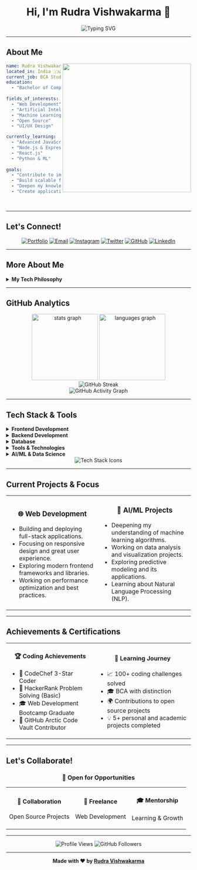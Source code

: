 <div align="center">
  
# Hi, I'm Rudra Vishwakarma 👋
  
<img src="https://readme-typing-svg.demolab.com?font=Fira+Code&size=25&duration=3000&pause=1000&color=0077B5&center=true&vCenter=true&width=500&height=80&lines=Web+Developer+%26+AI+Enthusiast+%E2%9A%A1;Passionate+about+building+digital+solutions;Always+learning+and+growing." alt="Typing SVG" />

</div>

---

## About Me

<img align='right' src="https://media.giphy.com/media/LmNwrBhejkK9EFP504/giphy.gif" width="350">

```yaml
name: Rudra Vishwakarma
located_in: India 🇮🇳
current_job: BCA Student
education:
  - "Bachelor of Computer Applications"
  
fields_of_interests:
  - "Web Development"
  - "Artificial Intelligence"
  - "Machine Learning"
  - "Open Source"
  - "UI/UX Design"

currently_learning:
  - "Advanced JavaScript"
  - "Node.js & Express"
  - "React.js"
  - "Python & ML"
  
goals:
  - "Contribute to impactful Open Source projects"
  - "Build scalable full-stack applications"
  - "Deepen my knowledge in AI/ML"
  - "Create applications with a great user experience"
```

<br/>

---

## Let's Connect!

<div align="center">
  
[![Portfolio](https://img.shields.io/badge/Portfolio-0077B5?style=for-the-badge&logo=firefox&logoColor=white)](https://rudraa01.github.io/Rudra-s-Portfolio/)
[![Email](https://img.shields.io/badge/📧_Email-D14836?style=for-the-badge&logo=gmail&logoColor=white)](mailto:rudra21172145@gmail.com)
[![Instagram](https://img.shields.io/badge/📸_Instagram-E4405F?style=for-the-badge&logo=instagram&logoColor=white)](https://www.instagram.com/_rudra.aaaaa/)
[![Twitter](https://img.shields.io/badge/🐦_Twitter-1DA1F2?style=for-the-badge&logo=twitter&logoColor=white)](https://x.com/Rudracavin?t=1XoePwe1yJAjJa1Mc6fwEw&s=09)
[![GitHub](https://img.shields.io/badge/🐙_GitHub-171515?style=for-the-badge&logo=github&logoColor=white)](https://github.com/Rudraa01)
[![LinkedIn](https://img.shields.io/badge/LinkedIn-0077B5?style=for-the-badge&logo=linkedin&logoColor=white)](https://linkedin.com/in/your-linkedin)

</div>

---

## More About Me

<details>
<summary><b>My Tech Philosophy</b></summary>
<br/>

I believe in writing clean, efficient, and maintainable code. My approach to development is centered around continuous learning and applying best practices to create software that is not only functional but also scalable and user-friendly. I'm passionate about leveraging technology to solve real-world problems.

</details>

---

## GitHub Analytics

<div align="center">
  <img src="https://github-readme-stats.vercel.app/api?username=Rudraa01&hide_title=false&hide_rank=false&show_icons=true&include_all_commits=true&count_private=true&disable_animations=false&theme=professional-dark&locale=en&hide_border=true&order=1" height="180" alt="stats graph" />
  <img src="https://github-readme-stats.vercel.app/api/top-langs?username=Rudraa01&locale=en&hide_title=false&layout=compact&card_width=320&langs_count=8&theme=professional-dark&hide_border=true&order=2" height="180" alt="languages graph" />
</div>

<div align="center">
  <img src="https://streak-stats.demolab.com?user=Rudraa01&theme=professional-dark&hide_border=true&border_radius=10&date_format=j%20M%5B%20Y%5D" alt="GitHub Streak" />
</div>

<div align="center">
  <img src="https://github-readme-activity-graph.vercel.app/graph?username=Rudraa01&theme=professional-dark&hide_border=true&area=true&custom_title=My%20Code%20Journey" alt="GitHub Activity Graph" />
</div>

---

## Tech Stack & Tools

<details>
<summary><b>Frontend Development</b></summary>
<br/>

![HTML5](https://img.shields.io/badge/html5-%23E34F26.svg?style=for-the-badge&logo=html5&logoColor=white)
![CSS3](https://img.shields.io/badge/css3-%231572B6.svg?style=for-the-badge&logo=css3&logoColor=white)
![JavaScript](https://img.shields.io/badge/javascript-%23323330.svg?style=for-the-badge&logo=javascript&logoColor=%23F7DF1E)
![React](https://img.shields.io/badge/react-%2320232a.svg?style=for-the-badge&logo=react&logoColor=%2361DAFB)
![TailwindCSS](https://img.shields.io/badge/tailwindcss-%2338B2AC.svg?style=for-the-badge&logo=tailwind-css&logoColor=white)
![Bootstrap](https://img.shields.io/badge/bootstrap-%238511FA.svg?style=for-the-badge&logo=bootstrap&logoColor=white)
![SASS](https://img.shields.io/badge/SASS-hotpink.svg?style=for-the-badge&logo=SASS&logoColor=white)

</details>

<details>
<summary><b>Backend Development</b></summary>
<br/>

![NodeJS](https://img.shields.io/badge/node.js-6DA55F?style=for-the-badge&logo=node.js&logoColor=white)
![Express.js](https://img.shields.io/badge/express.js-%23404d59.svg?style=for-the-badge&logo=express&logoColor=%2361DAFB)
![Python](https://img.shields.io/badge/python-3670A0?style=for-the-badge&logo=python&logoColor=ffdd54)
![PHP](https://img.shields.io/badge/php-%73777BB4.svg?style=for-the-badge&logo=php&logoColor=white)

</details>

<details>
<summary><b>Database</b></summary>
<br/>

![MongoDB](https://img.shields.io/badge/MongoDB-%234ea94b.svg?style=for-the-badge&logo=mongodb&logoColor=white)
![MySQL](https://img.shields.io/badge/mysql-%2300f.svg?style=for-the-badge&logo=mysql&logoColor=white)
![Firebase](https://img.shields.io/badge/firebase-%23039BE5.svg?style=for-the-badge&logo=firebase)

</details>

<details>
<summary><b>Tools & Technologies</b></summary>
<br/>

![Git](https://img.shields.io/badge/git-%23F05033.svg?style=for-the-badge&logo=git&logoColor=white)
![GitHub](https://img.shields.io/badge/github-%23121011.svg?style=for-the-badge&logo=github&logoColor=white)
![VS Code](https://img.shields.io/badge/Visual%20Studio%20Code-0078d4.svg?style=for-the-badge&logo=visual-studio-code&logoColor=white)
![Figma](https://img.shields.io/badge/figma-%23F24E1E.svg?style=for-the-badge&logo=figma&logoColor=white)
![Postman](https://img.shields.io/badge/Postman-FF6C37?style=for-the-badge&logo=postman&logoColor=white)
![Netlify](https://img.shields.io/badge/netlify-%23000000.svg?style=for-the-badge&logo=netlify&logoColor=#00C7B7)
![Vercel](https://img.shields.io/badge/vercel-%23000000.svg?style=for-the-badge&logo=vercel&logoColor=white)

</details>

<details>
<summary><b>AI/ML & Data Science</b></summary>
<br/>

![TensorFlow](https://img.shields.io/badge/TensorFlow-%23FF6F00.svg?style=for-the-badge&logo=TensorFlow&logoColor=white)
![scikit-learn](https://img.shields.io/badge/scikit--learn-%23F7931E.svg?style=for-the-badge&logo=scikit-learn&logoColor=white)
![NumPy](https://img.shields.io/badge/numpy-%23013243.svg?style=for-the-badge&logo=numpy&logoColor=white)
![Pandas](https://img.shields.io/badge/pandas-%23150458.svg?style=for-the-badge&logo=pandas&logoColor=white)

</details>

<div align="center">
  <img src="https://skillicons.dev/icons?i=html,css,js,react,nodejs,mongodb,python,git,vscode,figma&perline=5" alt="Tech Stack Icons" />
</div>

---

## Current Projects & Focus

<table align="center">
  <tr>
    <td align="center" width="50%">
      <h3>🌐 Web Development</h3>
      <ul align="left">
        <li>Building and deploying full-stack applications.</li>
        <li>Focusing on responsive design and great user experience.</li>
        <li>Exploring modern frontend frameworks and libraries.</li>
        <li>Working on performance optimization and best practices.</li>
      </ul>
    </td>
    <td align="center" width="50%">
      <h3>🤖 AI/ML Projects</h3>
      <ul align="left">
        <li>Deepening my understanding of machine learning algorithms.</li>
        <li>Working on data analysis and visualization projects.</li>
        <li>Exploring predictive modeling and its applications.</li>
        <li>Learning about Natural Language Processing (NLP).</li>
      </ul>
    </td>
  </tr>
</table>

---

## Achievements & Certifications

<table align="center">
  <tr>
    <td align="center">
      <h4>🏆 Coding Achievements</h4>
      <ul align="left">
        <li>🥇 CodeChef 3-Star Coder</li>
        <li>🔷 HackerRank Problem Solving (Basic)</li>
        <li>🎓 Web Development Bootcamp Graduate</li>
        <li>🌟 GitHub Arctic Code Vault Contributor</li>
      </ul>
    </td>
    <td align="center">
      <h4>📖 Learning Journey</h4>
      <ul align="left">
        <li>📈 100+ coding challenges solved</li>
        <li>🎓 BCA with distinction</li>
        <li>🌍 Contributions to open source projects</li>
        <li>💡 5+ personal and academic projects completed</li>
      </ul>
    </td>
  </tr>
</table>

---

## Let's Collaborate!

<div align="center">
  
### 🌟 Open for Opportunities

<table>
  <tr>
    <td align="center">
      <h4>🤝 Collaboration</h4>
      <p>Open Source Projects</p>
    </td>
    <td align="center">
      <h4>💼 Freelance</h4>
      <p>Web Development</p>
    </td>
    <td align="center">
      <h4>🎓 Mentorship</h4>
      <p>Learning & Growth</p>
    </td>
  </tr>
</table>

</div>

---

<div align="center">
  <img src="https://komarev.com/ghpvc/?username=Rudraa01&label=Profile%20Views&color=0077B5&style=flat" alt="Profile Views" />
  <img src="https://img.shields.io/github/followers/Rudraa01?label=Followers&style=social" alt="GitHub Followers" />
</div>

---

<div align="center">
  <strong>Made with ❤️ by <a href="https://github.com/Rudraa01">Rudra Vishwakarma</a></strong>
</div>
